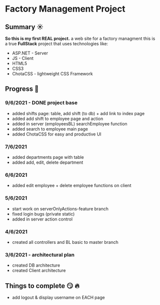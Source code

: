# Factory Management Project
## Summary :sunny:
 **So this is my first REAL project.**
a web site for a factory managment
this is a true **FullStack** project that uses technologies like:
* ASP.NET - Server
* JS - Client
* HTML5
* CSS3
* ChotaCSS - lightweight CSS Framework

## Progress :muscle:
### 9/6/2021 - DONE project base
* added shifts page: table, add shift (to db) + add link to index page
* added add shift to employee page and action
* added in server (employeesBL) searchEmployee function
* added search to employee main page
* added ChotaCSS for easy and productive UI

### 7/6/2021
* added departments page with table
* added add, edit, delete department

### 6/6/2021
* added edit employee + delete employee functions on client

### 5/6/2021
* start work on serverOnlyActions-feature branch
* fixed login bugs (private static)
* added in server action control

### 4/6/2021
* created all controllers and BL basic to master branch

### 3/6/2021 - architectural plan
* created DB architecture
* created Client architecture

## Things to complete :smirk: :fire:
* add logout & display username on EACH page

